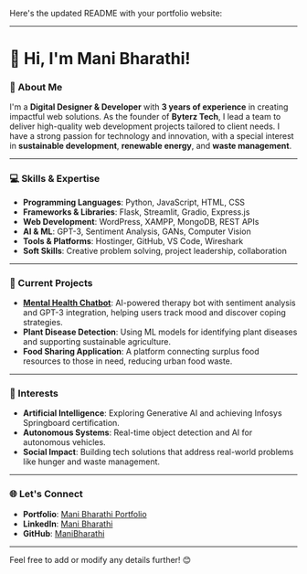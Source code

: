 Here's the updated README with your portfolio website:  

---

# 👋 Hi, I'm Mani Bharathi!

### 🌟 About Me  
I'm a **Digital Designer & Developer** with **3 years of experience** in creating impactful web solutions. As the founder of **Byterz Tech**, I lead a team to deliver high-quality web development projects tailored to client needs. I have a strong passion for technology and innovation, with a special interest in **sustainable development**, **renewable energy**, and **waste management**.

---

### 💻 Skills & Expertise  

- **Programming Languages**: Python, JavaScript, HTML, CSS  
- **Frameworks & Libraries**: Flask, Streamlit, Gradio, Express.js  
- **Web Development**: WordPress, XAMPP, MongoDB, REST APIs  
- **AI & ML**: GPT-3, Sentiment Analysis, GANs, Computer Vision  
- **Tools & Platforms**: Hostinger, GitHub, VS Code, Wireshark  
- **Soft Skills**: Creative problem solving, project leadership, collaboration  

---

### 🚀 Current Projects  

- **[Mental Health Chatbot](https://github.com)**: AI-powered therapy bot with sentiment analysis and GPT-3 integration, helping users track mood and discover coping strategies.  
- **Plant Disease Detection**: Using ML models for identifying plant diseases and supporting sustainable agriculture.  
- **Food Sharing Application**: A platform connecting surplus food resources to those in need, reducing urban food waste.

---

### 🎯 Interests  

- **Artificial Intelligence**: Exploring Generative AI and achieving Infosys Springboard certification.  
- **Autonomous Systems**: Real-time object detection and AI for autonomous vehicles.  
- **Social Impact**: Building tech solutions that address real-world problems like hunger and waste management.

---

### 🌐 Let's Connect  

- **Portfolio**: [Mani Bharathi Portfolio](https://manibharathi19.github.io/Portfolio/)  
- **LinkedIn**: [Mani Bharathi](https://linkedin.com/in/mani-bharathi)  
- **GitHub**: [ManiBharathi](https://github.com/manibharathi)

--- 

Feel free to add or modify any details further! 😊
